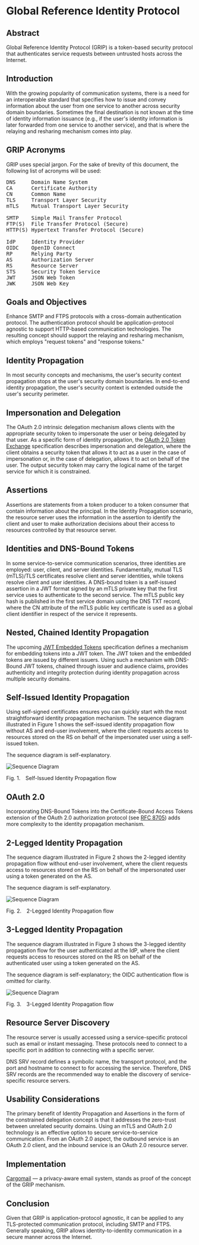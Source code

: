 <!-- @import "style.less" -->

# Global Reference Identity Protocol

## Abstract

Global Reference Identity Protocol (GRIP) is a token-based security protocol that authenticates service requests between untrusted hosts across the Internet.

## Introduction

With the growing popularity of communication systems, there is a need for an interoperable standard that specifies how to issue and convey information about the user from one service to another across security domain boundaries. Sometimes the final destination is not known at the time of identity information issuance (e.g., if the user's identity information is later forwarded from one service to another service), and that is where the relaying and resharing mechanism comes into play.

## GRIP Acronyms

GRIP uses special jargon. For the sake of brevity of this document, the following list of acronyms will be used:
<pre>
DNS     Domain Name System
CA      Certificate Authority
CN      Common Name
TLS     Transport Layer Security
mTLS    Mutual Transport Layer Security

SMTP    Simple Mail Transfer Protocol
FTP(S)  File Transfer Protocol (Secure)
HTTP(S) Hypertext Transfer Protocol (Secure)

IdP     Identity Provider
OIDC    OpenID Connect
RP      Relying Party
AS      Authorization Server
RS      Resource Server
STS     Security Token Service
JWT     JSON Web Token
JWK     JSON Web Key
</pre>

## Goals and Objectives

Enhance SMTP and FTPS protocols with a cross-domain authentication protocol. The authentication protocol should be application-protocol agnostic to support HTTP-based communication technologies. The resulting concept should support the relaying and resharing mechanism, which employs "request tokens" and "response tokens."

## Identity Propagation

In most security concepts and mechanisms, the user's security context propagation stops at the user's security domain boundaries. In end-to-end identity propagation, the user's security context is extended outside the user's security perimeter.

## Impersonation and Delegation

The OAuth 2.0 intrinsic delegation mechanism allows clients with the appropriate security token to impersonate the user or being delegated by that user. As a specific form of identity propagation, the [OAuth 2.0 Token Exchange](https://datatracker.ietf.org/doc/html/rfc8693) specification describes impersonation and delegation, where the client obtains a security token that allows it to act as a user in the case of impersonation or, in the case of delegation, allows it to act on behalf of the user. The output security token may carry the logical name of the target service for which it is constrained.

## Assertions

Assertions are statements from a token producer to a token consumer that contain information about the principal. In the Identity Propagation scenario, the resource server uses the information in the assertion to identify the client and user to make authorization decisions about their access to resources controlled by that resource server.

## Identities and DNS-Bound Tokens

In some service-to-service communication scenarios, three identities are employed: user, client, and server identities. Fundamentally, mutual TLS (mTLS)/TLS certificates resolve client and server identities, while tokens resolve client and user identities. A DNS-bound token is a self-issued assertion in a JWT format signed by an mTLS private key that the first service uses to authenticate to the second service. The mTLS public key hash is published in the first service domain using the DNS TXT record, where the CN attribute of the mTLS public key certificate is used as a global client identifier in respect of the service it represents.

## Nested, Chained Identity Propagation

The upcoming [JWT Embedded Tokens](https://www.ietf.org/archive/id/draft-yusef-oauth-nested-jwt-06.html) specification defines a mechanism for embedding tokens into a JWT token. The JWT token and the embedded tokens are issued by different issuers. Using such a mechanism with DNS-Bound JWT tokens, chained through issuer and audience claims, provides authenticity and integrity protection during identity propagation across multiple security domains.

## Self-Issued Identity Propagation

Using self-signed certificates ensures you can quickly start with the most straightforward identity propagation mechanism. The sequence diagram illustrated in Figure&nbsp;1 shows the self-issued identity propagation flow without AS and end-user involvement, where the client requests access to resources stored on the RS on behalf of the impersonated user using a self-issued token.

The sequence diagram is self-explanatory.

<div class="diagram">
    <img src=./images/self-issued_identity_propagation_flow.svg alt="Sequence Diagram">
</div>

<p class="figure">
Fig.&nbsp;1.&emsp;Self-Issued Identity Propagation flow
</p>

## OAuth 2.0

Incorporating DNS-Bound Tokens into the Certificate-Bound Access Tokens extension of the OAuth 2.0 authorization protocol (see [RFC 8705](https://www.rfc-editor.org/rfc/rfc8705)) adds more complexity to the identity propagation mechanism.

## 2-Legged Identity Propagation

The sequence diagram illustrated in Figure&nbsp;2 shows the 2-legged identity propagation flow without end-user involvement, where the client requests access to resources stored on the RS on behalf of the impersonated user using a token generated on the AS.

The sequence diagram is self-explanatory.

<div class="diagram">
    <img src=./images/2-legged_identity_propagation_flow.svg alt="Sequence Diagram">
</div>

<p class="figure">
Fig.&nbsp;2.&emsp;2-Legged Identity Propagation flow
</p>

## 3-Legged Identity Propagation

The sequence diagram illustrated in Figure&nbsp;3 shows the 3-legged identity propagation flow for the user authenticated at the IdP, where the client requests access to resources stored on the RS on behalf of the authenticated user using a token generated on the AS.

The sequence diagram is self-explanatory; the OIDC authentication flow is omitted for clarity.

<div class="diagram">
    <img src=./images/3-legged_identity_propagation_flow.svg alt="Sequence Diagram">
</div>

<p class="figure">
Fig.&nbsp;3.&emsp;3-Legged Identity Propagation flow
</p>

## Resource Server Discovery

The resource server is usually accessed using a service-specific protocol such as email or instant messaging. These protocols need to connect to a specific port in addition to connecting with a specific server.

DNS SRV record defines a symbolic name, the transport protocol, and the port and hostname to connect to for accessing the service. Therefore, DNS SRV records are the recommended way to enable the discovery of service-specific resource servers.

## Usability Considerations

The primary benefit of Identity Propagation and Assertions in the form of the constrained delegation concept is that it addresses the zero-trust between unrelated security domains. Using an mTLS and OAuth 2.0 technology is an effective option to secure service-to-service communication. From an OAuth 2.0 aspect, the outbound service is an OAuth 2.0 client, and the inbound service is an OAuth 2.0 resource server.

## Implementation

[Cargomail](https://github.com/cargomail-org/cargomail) — a privacy-aware email system, stands as proof of the concept of the GRIP mechanism.

## Conclusion

Given that GRIP is application-protocol agnostic, it can be applied to any TLS-protected communication protocol, including SMTP and FTPS. Generally speaking, GRIP allows identity-to-identity communication in a secure manner across the Internet.